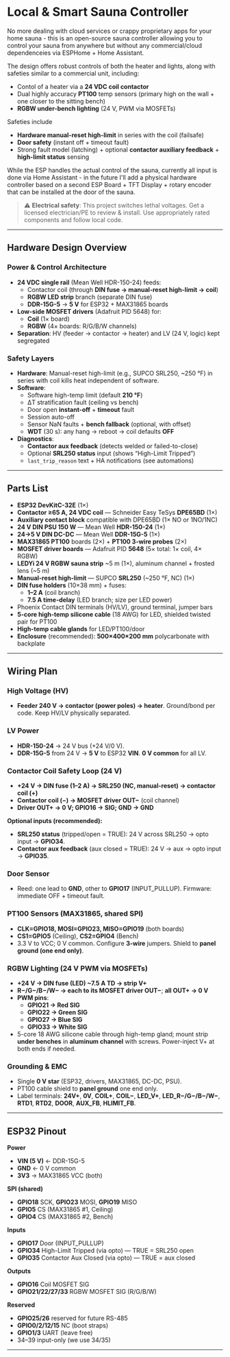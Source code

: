 # Local & Smart Sauna Controller
No more dealing with cloud services or crappy proprietary apps for your home sauna - this is an open-source sauna controller allowing you to control your sauna from anywhere but without any commercial/cloud dependenceies via ESPHome + Home Assistant.

The design offers robust controls of both the heater and lights, along with safeties similar to a commercial unit, including: 
- Contol of a heater via a **24 VDC coil contactor**
- Dual highly accuracy **PT100** temp sensors (primary high on the wall + one closer to the sitting bench)
- **RGBW under-bench lighting** (24 V, PWM via MOSFETs)

Safeties include
- **Hardware manual-reset high-limit** in series with the coil (failsafe)
- **Door safety** (instant off + timeout fault)
- Strong fault model (latching) + optional **contactor auxiliary feedback** + **high-limit status** sensing

While the ESP handles the actual control of the sauna, currently all input is done via Home Assistant - in the future I'll add a physical hardware controller based on a second ESP Board + TFT Display + rotary encoder that can be installed at the door of the sauna.

> ⚠️ **Electrical safety**: This project switches lethal voltages. Get a licensed electrician/PE to review & install. Use appropriately rated components and follow local code.

---

## Hardware Design Overview

### Power & Control Architecture
- **24 VDC single rail** (Mean Well HDR-150-24) feeds:
  - Contactor coil (through **DIN fuse → manual-reset high-limit → coil**)
  - **RGBW LED strip** branch (separate DIN fuse)
  - **DDR-15G-5** → **5 V** for ESP32 + MAX31865 boards
- **Low-side MOSFET drivers** (Adafruit PID 5648) for:
  - **Coil** (1× board)
  - **RGBW** (4× boards: R/G/B/W channels)
- **Separation**: HV (feeder → contactor → heater) and LV (24 V, logic) kept segregated

### Safety Layers
- **Hardware**: Manual-reset high-limit (e.g., SUPCO SRL250, ~250 °F) in series with coil kills heat independent of software.
- **Software**:
  - Software high-temp limit (default **210 °F**)
  - ΔT stratification fault (ceiling vs bench)
  - Door open **instant-off** + **timeout** fault
  - Session auto-off
  - Sensor NaN faults + **bench fallback** (optional, with offset)
  - **WDT** (30 s): any hang → reboot → coil defaults **OFF**
- **Diagnostics**:
  - **Contactor aux feedback** (detects welded or failed-to-close)
  - Optional **SRL250 status** input (shows “High-Limit Tripped”)
  - `last_trip_reason` text + HA notifications (see automations)

---

## Parts List

- **ESP32 DevKitC-32E** (1×)
- **Contactor ≥65 A, 24 VDC coil** — Schneider Easy TeSys **DPE65BD** (1×)
- **Auxiliary contact block** compatible with DPE65BD (1× NO or 1NO/1NC)
- **24 V DIN PSU 150 W** — Mean Well **HDR-150-24** (1×)
- **24→5 V DIN DC-DC** — Mean Well **DDR-15G-5** (1×)
- **MAX31865 PT100** boards (2×) + **PT100 3-wire probes** (2×)
- **MOSFET driver boards** — Adafruit PID **5648** (5× total: 1× coil, 4× RGBW)
- **LEDYi 24 V RGBW sauna strip** ~5 m (1×), aluminum channel + frosted lens (~5 m)
- **Manual-reset high-limit** — SUPCO **SRL250** (~250 °F, NC) (1×)
- **DIN fuse holders** (10×38 mm) + fuses:
  - **1–2 A** (coil branch)
  - **7.5 A time-delay** (LED branch; size per LED power)
- Phoenix Contact DIN terminals (HV/LV), ground terminal, jumper bars
- **5-core high-temp silicone cable** (18 AWG) for LED, shielded twisted pair for PT100
- **High-temp cable glands** for LED/PT100/door
- **Enclosure** (recommended): **500×400×200 mm** polycarbonate with backplate

---

## Wiring Plan

### High Voltage (HV)
- **Feeder 240 V → contactor (power poles) → heater**. Ground/bond per code. Keep HV/LV physically separated.

### LV Power
- **HDR-150-24** → 24 V bus (+24 V/0 V).
- **DDR-15G-5** from 24 V → **5 V** to ESP32 **VIN**. **0 V common** for all LV.

### Contactor Coil Safety Loop (24 V)
- **+24 V → DIN fuse (1–2 A) → SRL250 (NC, manual-reset) → contactor coil (+)**  
- **Contactor coil (−) → MOSFET driver OUT−** (coil channel)  
- **Driver OUT+ → 0 V; GPIO16 → SIG; GND → GND**

**Optional inputs (recommended):**
- **SRL250 status** (tripped/open = TRUE): 24 V across SRL250 → opto input → **GPIO34**.
- **Contactor aux feedback** (aux closed = TRUE): 24 V → aux → opto input → **GPIO35**.

### Door Sensor
- Reed: one lead to **GND**, other to **GPIO17** (INPUT_PULLUP). Firmware: immediate OFF + timeout fault.

### PT100 Sensors (MAX31865, shared SPI)
- **CLK=GPIO18, MOSI=GPIO23, MISO=GPIO19** (both boards)
- **CS1=GPIO5** (Ceiling), **CS2=GPIO4** (Bench)
- 3.3 V to VCC; 0 V common. Configure **3-wire** jumpers. Shield to **panel ground (one end only)**.

### RGBW Lighting (24 V PWM via MOSFETs)
- **+24 V → DIN fuse (LED) ~7.5 A TD → strip V+**
- **R−/G−/B−/W− → each to its MOSFET driver OUT−**; **all OUT+ → 0 V**
- **PWM pins**:  
  - **GPIO21 → Red SIG**  
  - **GPIO22 → Green SIG**  
  - **GPIO27 → Blue SIG**  
  - **GPIO33 → White SIG**
- 5-core 18 AWG silicone cable through high-temp gland; mount strip **under benches** in **aluminum channel** with screws. Power-inject V+ at both ends if needed.

### Grounding & EMC
- Single **0 V star** (ESP32, drivers, MAX31865, DC-DC, PSU).
- PT100 cable shield to **panel ground** one end only.
- Label terminals: **24V+**, **0V**, **COIL+**, **COIL−**, **LED_V+**, **LED_R−/G−/B−/W−**, **RTD1**, **RTD2**, **DOOR**, **AUX_FB**, **HLIMIT_FB**.

---

## ESP32 Pinout

**Power**
- **VIN (5 V)** ← DDR-15G-5
- **GND** ← 0 V common
- **3V3** → MAX31865 VCC (both)

**SPI (shared)**
- **GPIO18** SCK, **GPIO23** MOSI, **GPIO19** MISO  
- **GPIO5** CS (MAX31865 #1, Ceiling)  
- **GPIO4** CS (MAX31865 #2, Bench)

**Inputs**
- **GPIO17** Door (INPUT_PULLUP)
- **GPIO34** High-Limit Tripped (via opto) — TRUE = SRL250 open  
- **GPIO35** Contactor Aux Closed (via opto) — TRUE = aux closed

**Outputs**
- **GPIO16** Coil MOSFET SIG
- **GPIO21/22/27/33** RGBW MOSFET SIG (R/G/B/W)

**Reserved**
- **GPIO25/26** reserved for future RS-485
- **GPIO0/2/12/15** NC (boot straps)
- **GPIO1/3** UART (leave free)
- 34–39 input-only (we use 34/35)

---
